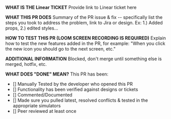 **WHAT IS THE Linear TICKET** Provide link to Linear ticket here

**WHAT THIS PR DOES** Summary of the PR issue & fix -- specifically list the steps you took to address the problem, link
to Jira or design. Ex: 1.) Added props, 2.) edited styles...

**HOW TO TEST THIS PR (LOOM SCREEN RECORDING IS REQUIRED)** Explain how to test the new features added in the PR, for
example: "When you click the new icon you should go to the next screen, etc."

**ADDITIONAL INFORMATION** Blocked, don't merge until something else is merged, hotfix, etc.

**WHAT DOES "DONE" MEAN?** This PR has been:

- [] Manually Tested by the developer who opened this PR
- [] Functionality has been verified against designs or tickets
- [] Commented/Documented
- [] Made sure you pulled latest, resolved conflicts & tested in the appropriate simulators
- [] Peer reviewed at least once
